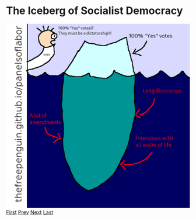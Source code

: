 # The Iceberg of Socialist Democracy
![](images/30.png)
[First](1.md) [Prev](29.md) [Next](31.md) [Last](last.md)
